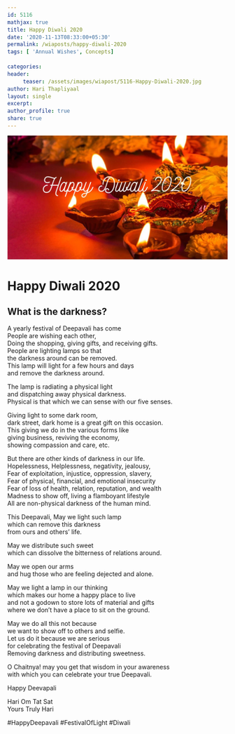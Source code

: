 ```yaml
--- 
id: 5116
mathjax: true  
title: Happy Diwali 2020
date: '2020-11-13T08:33:00+05:30'
permalink: /wiaposts/happy-diwali-2020
tags: [ 'Annual Wishes', Concepts]

categories: 
header:
     teaser: /assets/images/wiapost/5116-Happy-Diwali-2020.jpg
author: Hari Thapliyaal 
layout: single 
excerpt:  
author_profile: true 
share: true 
---
```


![Happy Diwali 2020](/assets/images/wiapost/5116-Happy-Diwali-2020.jpg)     
   
# Happy Diwali 2020
## What is the darkness?
   
A yearly festival of Deepavali has come  
People are wishing each other,  
Doing the shopping, giving gifts, and receiving gifts.  
People are lighting lamps so that  
the darkness around can be removed.  
This lamp will light for a few hours and days  
and remove the darkness around.

The lamp is radiating a physical light  
and dispatching away physical darkness.  
Physical is that which we can sense with our five senses.

Giving light to some dark room,  
dark street, dark home is a great gift on this occasion.  
This giving we do in the various forms like  
giving business, reviving the economy,  
showing compassion and care, etc.

But there are other kinds of darkness in our life.  
Hopelessness, Helplessness, negativity, jealousy,  
Fear of exploitation, injustice, oppression, slavery,  
Fear of physical, financial, and emotional insecurity  
Fear of loss of health, relation, reputation, and wealth  
Madness to show off, living a flamboyant lifestyle  
All are non-physical darkness of the human mind.

This Deepavali, May we light such lamp  
which can remove this darkness  
from ours and others’ life.

May we distribute such sweet  
which can dissolve the bitterness of relations around.

May we open our arms  
and hug those who are feeling dejected and alone.

May we light a lamp in our thinking  
which makes our home a happy place to live  
and not a godown to store lots of material and gifts  
where we don’t have a place to sit on the ground.

May we do all this not because  
we want to show off to others and selfie.  
Let us do it because we are serious  
for celebrating the festival of Deepavali  
Removing darkness and distributing sweetness.

O Chaitnya! may you get that wisdom in your awareness  
with which you can celebrate your true Deepavali.

Happy Deevapali

Hari Om Tat Sat  
Yours Truly Hari

#HappyDeepavali #FestivalOfLight #Diwali


